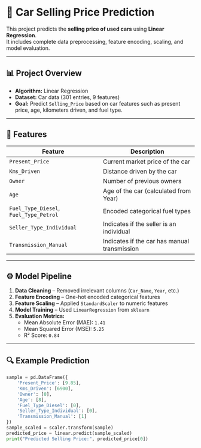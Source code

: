 # 🚗 Car Selling Price Prediction
This project predicts the **selling price of used cars** using **Linear Regression**.  
It includes complete data preprocessing, feature encoding, scaling, and model evaluation.

---

## 📊 Project Overview

- **Algorithm:** Linear Regression  
- **Dataset:** Car data (301 entries, 9 features)  
- **Goal:** Predict `Selling_Price` based on car features such as present price, age, kilometers driven, and fuel type.  

---

## 🧠 Features

| Feature | Description |
|----------|-------------|
| `Present_Price` | Current market price of the car |
| `Kms_Driven` | Distance driven by the car |
| `Owner` | Number of previous owners |
| `Age` | Age of the car (calculated from Year) |
| `Fuel_Type_Diesel`, `Fuel_Type_Petrol` | Encoded categorical fuel types |
| `Seller_Type_Individual` | Indicates if the seller is an individual |
| `Transmission_Manual` | Indicates if the car has manual transmission |

---

## ⚙️ Model Pipeline

1. **Data Cleaning** – Removed irrelevant columns (`Car_Name`, `Year`, etc.)  
2. **Feature Encoding** – One-hot encoded categorical features  
3. **Feature Scaling** – Applied `StandardScaler` to numeric features  
4. **Model Training** – Used `LinearRegression` from `sklearn`  
5. **Evaluation Metrics:**
   - Mean Absolute Error (MAE): `1.41`
   - Mean Squared Error (MSE): `5.25`
   - R² Score: `0.84`

---

## 🔍 Example Prediction

```python
sample = pd.DataFrame({
    'Present_Price': [9.85],
    'Kms_Driven': [6900],
    'Owner': [0],
    'Age': [8],
    'Fuel_Type_Diesel': [0],
    'Seller_Type_Individual': [0],
    'Transmission_Manual': [1]
})
sample_scaled = scaler.transform(sample)
predicted_price = linear.predict(sample_scaled)
print("Predicted Selling Price:", predicted_price[0])
